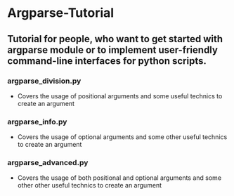 # Argparse-Tutorial

## Tutorial for people, who want to get started with argparse module or to implement user-friendly command-line interfaces for python scripts.

### argparse_division.py 
- Covers the usage of positional arguments and some useful technics to create an argument

### argparse_info.py
- Covers the usage of optional arguments and some other useful technics to create an argument

### argparse_advanced.py
- Covers the usage of both positional and optional arguments and some other other useful technics to create an argument
